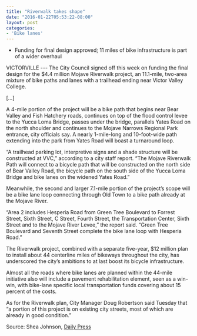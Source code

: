 ```yaml
---
title: "Riverwalk takes shape"
date: "2016-01-22T05:53:22-08:00"
layout: post
categories:
- 'Bike lanes'
---
```


- Funding for final design approved; 11 miles of bike infrastructure is part of a wider overhaul

VICTORVILLE --- The City Council signed off this week on funding the final design for the $4.4 million Mojave Riverwalk project, an 11.1-mile, two-area mixture of bike paths and lanes with a trailhead ending near Victor Valley College.

\[…\]

A 4-mile portion of the project will be a bike path that begins near Bear Valley and Fish Hatchery roads, continues on top of the flood control levee to the Yucca Loma Bridge, passes under the bridge, parallels Yates Road on the north shoulder and continues to the Mojave Narrows Regional Park entrance, city officials say. A nearly 1-mile-long and 10-foot-wide path extending into the park from Yates Road will boast a turnaround loop.

“A trailhead parking lot, interpretive signs and a shade structure will be constructed at VVC,” according to a city staff report. “The Mojave Riverwalk Path will connect to a bicycle path that will be constructed on the north side of Bear Valley Road, the bicycle path on the south side of the Yucca Loma Bridge and bike lanes on the widened Yates Road.”

Meanwhile, the second and larger 7.1-mile portion of the project’s scope will be a bike lane loop connecting through Old Town to a bike path already at the Mojave River.

“Area 2 includes Hesperia Road from Green Tree Boulevard to Forrest Street, Sixth Street, C Street, Fourth Street, the Transportation Center, Sixth Street and to the Mojave River Levee,” the report said. “Green Tree Boulevard and Seventh Street complete the bike lane loop with Hesperia Road.”

The Riverwalk project, combined with a separate five-year, $12 million plan to install about 44 centerline miles of bikeways throughout the city, has underscored the city’s ambitions to at last boost its bicycle infrastructure.

Almost all the roads where bike lanes are planned within the 44-mile initiative also will include a pavement rehabilitation element, seen as a win-win, with bike-lane specific local transportation funds covering about 15 percent of the costs.

As for the Riverwalk plan, City Manager Doug Robertson said Tuesday that “a portion of this project is on existing city streets, most of which are already in good condition.”

Source: Shea Johnson, [Daily Press](https://www.vvdailypress.com/article/20160121/NEWS/160129954/13047/NEWS)